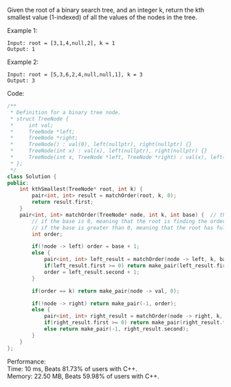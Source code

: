 Given the root of a binary search tree, and an integer k, return the kth smallest value (1-indexed) of all the values of the nodes in the tree.   

Example 1:  
```
Input: root = [3,1,4,null,2], k = 1
Output: 1
```

Example 2:  
```
Input: root = [5,3,6,2,4,null,null,1], k = 3
Output: 3
```

Code:  
```c++
/**
 * Definition for a binary tree node.
 * struct TreeNode {
 *     int val;
 *     TreeNode *left;
 *     TreeNode *right;
 *     TreeNode() : val(0), left(nullptr), right(nullptr) {}
 *     TreeNode(int x) : val(x), left(nullptr), right(nullptr) {}
 *     TreeNode(int x, TreeNode *left, TreeNode *right) : val(x), left(left), right(right) {}
 * };
 */
class Solution {
public:
    int kthSmallest(TreeNode* root, int k) {
        pair<int, int> result = matchOrder(root, k, 0);
        return result.first;
    }
    pair<int, int> matchOrder(TreeNode* node, int k, int base) {  // the first int is the k-th value if found, -1 if not found; the second int tell its parent how to modify its order.
        // if the base is 0, meaning that the root is finding the order.
        // if the base is greater than 0, meaning that the root has fully explored the left subtree and found the order, so the base should be root's order.
        int order;

        if(!node -> left) order = base + 1;
        else {
            pair<int, int> left_result = matchOrder(node -> left, k, base);
            if(left_result.first >= 0) return make_pair(left_result.first, 0);
            order = left_result.second + 1;
        }

        if(order == k) return make_pair(node -> val, 0);

        if(!node -> right) return make_pair(-1, order);
        else {
            pair<int, int> right_result = matchOrder(node -> right, k, order);
            if(right_result.first >= 0) return make_pair(right_result.first, 0);
            else return make_pair(-1, right_result.second);
        }
    }
};
```

Performance:  
Time: 10 ms, Beats 81.73% of users with C++.  
Memory: 22.50 MB, Beats 59.98% of users with C++.  
